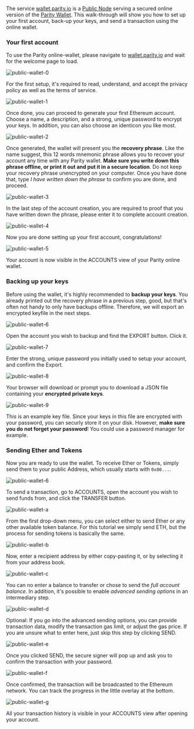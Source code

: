 The service [wallet.parity.io](https://wallet.parity.io/) is a [Public Node](Public-Node.md) serving a secured online version of the [Parity Wallet](Parity-Wallet.md). This walk-through will show you how to set up your first account, back-up your keys, and send a transaction using the online wallet.

### Your first account

To use the Parity online-wallet, please navigate to [wallet.parity.io](https://wallet.parity.io/) and wait for the welcome page to load.

![public-wallet-0](images/public-wallet-0.png)

For the first setup, it's required to read, understand, and accept the privacy policy as well as the terms of service. 

![public-wallet-1](images/public-wallet-1.png)

Once done, you can proceed to generate your first Ethereum account. Choose a name, a description, and a strong, unique password to encrypt your keys. In addition, you can also choose an identicon you like most.

![public-wallet-2](images/public-wallet-2.png)

Once generated, the wallet will present you the **recovery phrase**. Like the name suggest, this 12 words mnemonic phrase allows you to recover your account any time with any Parity wallet. **Make sure you write down this phrase offline, or print it out and put it in a secure location**. Do not keep your recovery phrase unencrypted on your computer. Once you have done that, type _I have written down the phrase_ to confirm you are done, and proceed.

![public-wallet-3](images/public-wallet-3.png)

In the last step of the account creation, you are required to proof that you have written down the phrase, please enter it to complete account creation.

![public-wallet-4](images/public-wallet-4.png)

Now you are done setting up your first account, congratulations!

![public-wallet-5](images/public-wallet-5.png)

Your account is now visible in the ACCOUNTS view of your Parity online wallet.

### Backing up your keys

Before using the wallet, it's highly recommended to **backup your keys**. You already printed out the recovery phrase in a previous step, good, but that's often not handy to only have backups offline. Therefore, we will export an encrypted keyfile in the next steps.

![public-wallet-6](images/public-wallet-6.png)

Open the account you wish to backup and find the EXPORT button. Click it.

![public-wallet-7](images/public-wallet-7.png)

Enter the strong, unique password you initially used to setup your account, and confirm the Export.

![public-wallet-8](images/public-wallet-8.png)

Your browser will download or prompt you to download a JSON file containing your **encrypted private keys**.

![public-wallet-9](images/public-wallet-9.png)

This is an example key file. Since your keys in this file are encrypted with your password, you can securly store it on your disk. However, **make sure you do not forget your password**! You could use a password manager for example.

### Sending Ether and Tokens

Now you are ready to use the wallet. To receive Ether or Tokens, simply send them to your public Address, which usually starts with `0x00...`.

![public-wallet-6](images/public-wallet-6.png)

To send a transaction, go to ACCOUNTS, open the account you wish to send funds from, and click the TRANSFER button.

![public-wallet-a](images/public-wallet-a.png)

From the first drop-down menu, you can select either to send Ether or any other available token balance. For this tutorial we simply send ETH, but the process for sending tokens is basically the same.

![public-wallet-b](images/public-wallet-b.png)

Now, enter a recipient address by either copy-pasting it, or by selecting it from your address book.

![public-wallet-c](images/public-wallet-c.png)

You can no enter a balance to transfer or chose to send the _full account balance_. In addition, it's possible to enable _advanced sending options_ in an intermediary step.

![public-wallet-d](images/public-wallet-d.png)

Optional: If you go into the advanced sending options, you can provide transaction data, modify the transaction gas limit, or adjust the gas price. If you are unsure what to enter here, just skip this step by clicking SEND.

![public-wallet-e](images/public-wallet-e.png)

Once you clicked SEND, the secure signer will pop up and ask you to confirm the transaction with your password.

![public-wallet-f](images/public-wallet-f.png)

Once confirmed, the transaction will be broadcasted to the Ethereum network. You can track the progress in the little overlay at the bottom.

![public-wallet-g](images/public-wallet-g.png)

All your transaction history is visible in your ACCOUNTS view after opening your account.

